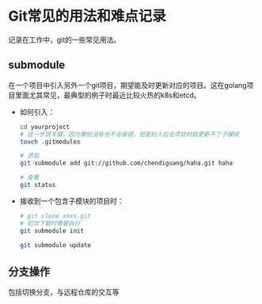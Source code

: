 # Git常见的用法和难点记录

记录在工作中，git的一些常见用法。

## submodule

在一个项目中引入另外一个git项目，期望能及时更新对应的项目。这在golang项目里面尤其常见，最典型的例子时最近比较火热的k8s和etcd。

* 如何引入：

    ```bash
    cd yourproject
    # 这一步很关键，因为哪怕没有也不会报错，但是别人拉去项目时就更新不了子模块
    touch .gitmodules

    # 添加
    git submodule add git://github.com/chendiguang/haha.git haha

    # 查看
    git status
    ```

* 接收到一个包含子模块的项目时：

    ```bash
    # git clone xxxx.git
    # 初次下载时需要执行
    git submodule init

    git submodule update
    ```

## 分支操作

包括切换分支，与远程仓库的交互等
